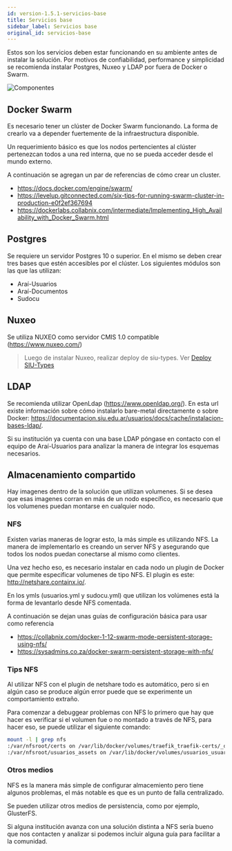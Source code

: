 ```yaml
---
id: version-1.5.1-servicios-base
title: Servicios base
sidebar_label: Servicios base
original_id: servicios-base
---
```


 Estos son los servicios deben estar funcionando en su ambiente antes de instalar la solución. Por motivos de confiabilidad, performance y simplicidad se recomienda instalar Postgres, Nuxeo y LDAP por fuera de Docker o Swarm.

![Componentes](assets/base.png)

## Docker Swarm

Es necesario tener un clúster de Docker Swarm funcionando. La forma de crearlo va a depender fuertemente de la infraestructura disponible.

Un requerimiento básico es que los nodos pertencientes al clúster pertenezcan todos a una red interna, que no se pueda acceder desde el mundo externo.

A continuación se agregan un par de referencias de cómo crear un cluster.
* https://docs.docker.com/engine/swarm/
* https://levelup.gitconnected.com/six-tips-for-running-swarm-cluster-in-production-e0f2ef367694
* https://dockerlabs.collabnix.com/intermediate/Implementing_High_Availability_with_Docker_Swarm.html

## Postgres

Se requiere un servidor Postgres 10 o superior. En el mismo se deben crear tres bases que estén accesibles por el clúster. Los siguientes módulos son las que las utilizan:
* Araí-Usuarios
* Araí-Documentos 
* Sudocu 

## Nuxeo

Se utiliza NUXEO como servidor CMIS 1.0 compatible (https://www.nuxeo.com/)

> Luego de instalar Nuxeo, realizar deploy de siu-types. Ver [Deploy SIU-Types](https://documentacion.siu.edu.ar/documentos/docs/nuxeo-siutypes/)

## LDAP

Se recomienda utilizar OpenLdap (https://www.openldap.org/). En esta url existe información sobre
cómo instalarlo bare-metal directamente o sobre Docker: https://documentacion.siu.edu.ar/usuarios/docs/cache/instalacion-bases-ldap/.

Si su institución ya cuenta con una base LDAP póngase en contacto con el equipo de Araí-Usuarios para
analizar la manera de integrar los esquemas necesarios.

## Almacenamiento compartido

Hay imagenes dentro de la solución que utilizan volumenes. Si se desea que esas imagenes corran
en más de un nodo específico, es necesario que los volumenes puedan montarse en cualquier nodo.

### NFS
Existen varias maneras de lograr esto, la más simple es utilizando NFS. La manera de implementarlo
es creando un server NFS y asegurando que todos los nodos puedan conectarse al mismo como clientes.

Una vez hecho eso, es necesario instalar en cada nodo un plugin de Docker que permite especificar
volumenes de tipo NFS. El plugin es este: http://netshare.containx.io/.

En los ymls (usuarios.yml y sudocu.yml) que utilizan los volúmenes está la forma de levantarlo desde NFS comentada.

A continuación se dejan unas guías de configuración básica para usar como referencia
* https://collabnix.com/docker-1-12-swarm-mode-persistent-storage-using-nfs/
* https://sysadmins.co.za/docker-swarm-persistent-storage-with-nfs/

### Tips NFS
Al utilizar NFS con el plugin de netshare todo es automático, pero si en algún caso se produce algún error puede que 
se experimente un comportamiento extraño.

Para comenzar a debuggear problemas con NFS lo primero que hay que hacer es verificar si el volumen fue o no montado
a través de NFS, para hacer eso, se puede utilizar el siguiente comando:
```bash
mount -l | grep nfs
:/var/nfsroot/certs on /var/lib/docker/volumes/traefik_traefik-certs/_data type nfs4 (rw,relatime,vers=4.0,rsize=524288,wsize=524288,namlen=255,hard,proto=tcp,port=0,timeo=600,retrans=2,sec=sys,clientaddr=170.210.46.32,local_lock=none,addr=170.210.46.29)
:/var/nfsroot/usuarios_assets on /var/lib/docker/volumes/usuarios_usuarios_assets/_data type nfs4 (rw,relatime,vers=4.0,rsize=524288,wsize=524288,namlen=255,hard,proto=tcp,port=0,timeo=600,retrans=2,sec=sys,clientaddr=170.210.46.32,local_lock=none,addr=170.210.46.29)
```

### Otros medios
NFS es la manera más simple de configurar almacemiento pero tiene algunos problemas, el más
notable es que es un punto de falla centralizado.

Se pueden utilizar otros medios de persistencia, como por ejemplo, GlusterFS. 

Si alguna institución avanza con una solución distinta a NFS sería bueno que nos contacten 
y analizar si podemos incluir alguna guía para facilitar a la comunidad.

